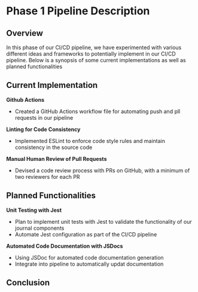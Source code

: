 # Phase 1 Pipeline Description

## Overview

In this phase of our CI/CD pipeline, we have experimented with various different ideas and frameworks to potentially implement in our CI/CD pipeline. Below is a synopsis of some current implementations as well as planned functionalities

## Current Implementation

**Github Actions**
- Created a GitHub Actions workflow file for automating push and pll requests in our pipeline

**Linting for Code Consistency**
- Implemented ESLint to enforce code style rules and maintain consistency in the source code

**Manual Human Review of Pull Requests**
- Devised a code review process with PRs on GitHub, with a minimum of two reviewers for each PR


## Planned Functionalities
**Unit Testing with Jest**
- Plan to implement unit tests with Jest to validate the functionality of our journal components
- Automate Jest configuration as part of the CI/CD pipeline

**Automated Code Documentation with JSDocs**
- Using JSDoc for automated code documentation generation
- Integrate into pipeline to automatically updat documentation

## Conclusion